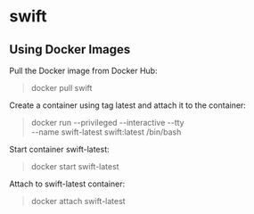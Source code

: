 # swift

## Using Docker Images
Pull the Docker image from Docker Hub:

> docker pull swift

Create a container using tag latest and attach it to the container:

> docker run --privileged --interactive --tty \
  --name swift-latest swift:latest /bin/bash

Start container swift-latest:

> docker start swift-latest

Attach to swift-latest container:

> docker attach swift-latest


